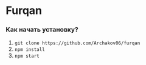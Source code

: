# Furqan

### Как начать установку?

1. `git clone https://github.com/Archakov06/furqan`
2. `npm install`
3. `npm start`
